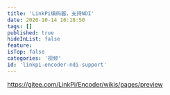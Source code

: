 ```yaml
---
title: 'LinkPi编码器，支持NDI'
date: 2020-10-14 16:18:50
tags: []
published: true
hideInList: false
feature: 
isTop: false
categories: '视频'
id: 'linkpi-encoder-ndi-support'
---
```

<https://gitee.com/LinkPi/Encoder/wikis/pages/preview>

